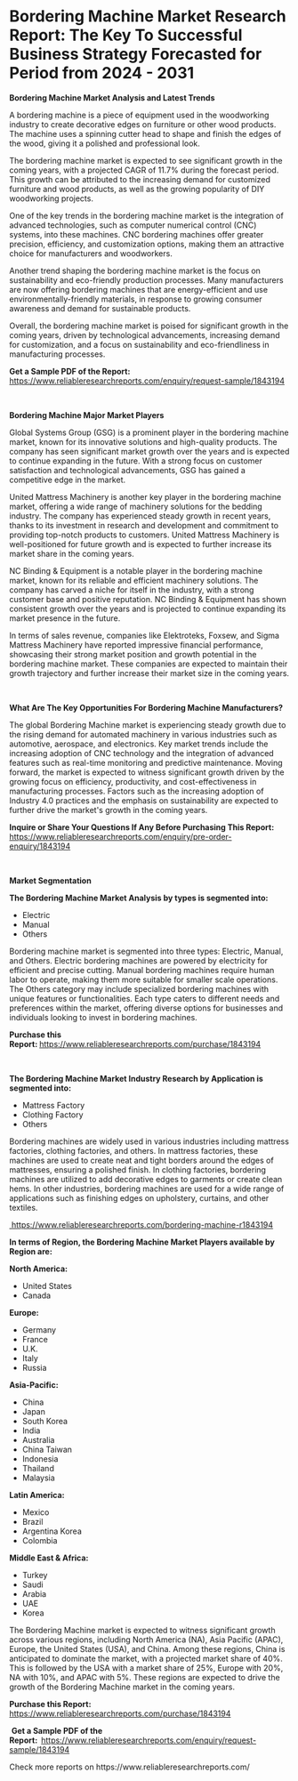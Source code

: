 <p><h1>Bordering Machine Market Research Report: The Key To Successful Business Strategy Forecasted for Period from 2024 - 2031</h1></p><p><strong>Bordering Machine Market Analysis and Latest Trends</strong></p>
<p><p>A bordering machine is a piece of equipment used in the woodworking industry to create decorative edges on furniture or other wood products. The machine uses a spinning cutter head to shape and finish the edges of the wood, giving it a polished and professional look.</p><p>The bordering machine market is expected to see significant growth in the coming years, with a projected CAGR of 11.7% during the forecast period. This growth can be attributed to the increasing demand for customized furniture and wood products, as well as the growing popularity of DIY woodworking projects.</p><p>One of the key trends in the bordering machine market is the integration of advanced technologies, such as computer numerical control (CNC) systems, into these machines. CNC bordering machines offer greater precision, efficiency, and customization options, making them an attractive choice for manufacturers and woodworkers.</p><p>Another trend shaping the bordering machine market is the focus on sustainability and eco-friendly production processes. Many manufacturers are now offering bordering machines that are energy-efficient and use environmentally-friendly materials, in response to growing consumer awareness and demand for sustainable products.</p><p>Overall, the bordering machine market is poised for significant growth in the coming years, driven by technological advancements, increasing demand for customization, and a focus on sustainability and eco-friendliness in manufacturing processes.</p></p>
<p><strong>Get a Sample PDF of the Report:&nbsp;</strong> <a href="https://www.reliableresearchreports.com/enquiry/request-sample/1843194">https://www.reliableresearchreports.com/enquiry/request-sample/1843194</a></p>
<p>&nbsp;</p>
<p><strong>Bordering Machine Major Market Players</strong></p>
<p><p>Global Systems Group (GSG) is a prominent player in the bordering machine market, known for its innovative solutions and high-quality products. The company has seen significant market growth over the years and is expected to continue expanding in the future. With a strong focus on customer satisfaction and technological advancements, GSG has gained a competitive edge in the market.</p><p>United Mattress Machinery is another key player in the bordering machine market, offering a wide range of machinery solutions for the bedding industry. The company has experienced steady growth in recent years, thanks to its investment in research and development and commitment to providing top-notch products to customers. United Mattress Machinery is well-positioned for future growth and is expected to further increase its market share in the coming years.</p><p>NC Binding & Equipment is a notable player in the bordering machine market, known for its reliable and efficient machinery solutions. The company has carved a niche for itself in the industry, with a strong customer base and positive reputation. NC Binding & Equipment has shown consistent growth over the years and is projected to continue expanding its market presence in the future.</p><p>In terms of sales revenue, companies like Elektroteks, Foxsew, and Sigma Mattress Machinery have reported impressive financial performance, showcasing their strong market position and growth potential in the bordering machine market. These companies are expected to maintain their growth trajectory and further increase their market size in the coming years.</p></p>
<p>&nbsp;</p>
<p><strong>What Are The Key Opportunities For Bordering Machine Manufacturers?</strong></p>
<p><p>The global Bordering Machine market is experiencing steady growth due to the rising demand for automated machinery in various industries such as automotive, aerospace, and electronics. Key market trends include the increasing adoption of CNC technology and the integration of advanced features such as real-time monitoring and predictive maintenance. Moving forward, the market is expected to witness significant growth driven by the growing focus on efficiency, productivity, and cost-effectiveness in manufacturing processes. Factors such as the increasing adoption of Industry 4.0 practices and the emphasis on sustainability are expected to further drive the market's growth in the coming years.</p></p>
<p><strong>Inquire or Share Your Questions If Any Before Purchasing This Report:</strong> <a href="https://www.reliableresearchreports.com/enquiry/pre-order-enquiry/1843194">https://www.reliableresearchreports.com/enquiry/pre-order-enquiry/1843194</a></p>
<p>&nbsp;</p>
<p><strong>Market Segmentation</strong></p>
<p><strong>The Bordering Machine Market Analysis by types is segmented into:</strong></p>
<p><ul><li>Electric</li><li>Manual</li><li>Others</li></ul></p>
<p><p>Bordering machine market is segmented into three types: Electric, Manual, and Others. Electric bordering machines are powered by electricity for efficient and precise cutting. Manual bordering machines require human labor to operate, making them more suitable for smaller scale operations. The Others category may include specialized bordering machines with unique features or functionalities. Each type caters to different needs and preferences within the market, offering diverse options for businesses and individuals looking to invest in bordering machines.</p></p>
<p><strong>Purchase this Report:&nbsp;</strong><a href="https://www.reliableresearchreports.com/purchase/1843194">https://www.reliableresearchreports.com/purchase/1843194</a></p>
<p>&nbsp;</p>
<p><strong>The Bordering Machine Market Industry Research by Application is segmented into:</strong></p>
<p><ul><li>Mattress Factory</li><li>Clothing Factory</li><li>Others</li></ul></p>
<p><p>Bordering machines are widely used in various industries including mattress factories, clothing factories, and others. In mattress factories, these machines are used to create neat and tight borders around the edges of mattresses, ensuring a polished finish. In clothing factories, bordering machines are utilized to add decorative edges to garments or create clean hems. In other industries, bordering machines are used for a wide range of applications such as finishing edges on upholstery, curtains, and other textiles.</p></p>
<p><a href="https://www.reliableresearchreports.com/bordering-machine-r1843194">&nbsp;https://www.reliableresearchreports.com/bordering-machine-r1843194</a></p>
<p><strong>In terms of Region, the Bordering Machine Market Players available by Region are:</strong></p>
<p>
    <p> <strong> North America: </strong>
        <ul>
            <li>United States</li>
            <li>Canada</li>
        </ul>
        </p> 
    <p> <strong> Europe: </strong>
        <ul>
            <li>Germany</li>
            <li>France</li>
            <li>U.K.</li>
            <li>Italy</li>
            <li>Russia</li>
        </ul>
        </p> 
    <p> <strong> Asia-Pacific: </strong>
        <ul>
            <li>China</li>
            <li>Japan</li>
            <li>South Korea</li>
            <li>India</li>
            <li>Australia</li>
            <li>China Taiwan</li>
            <li>Indonesia</li>
            <li>Thailand</li>
            <li>Malaysia</li>
        </ul>
        </p> 
    <p> <strong> Latin America: </strong>
        <ul>
            <li>Mexico</li>
            <li>Brazil</li>
            <li>Argentina Korea</li>
            <li>Colombia</li>
        </ul>
        </p> 
    <p> <strong> Middle East & Africa: </strong>
        <ul>
            <li>Turkey</li>
            <li>Saudi</li>
            <li>Arabia</li>
            <li>UAE</li>
            <li>Korea</li>
        </ul>
    </p>
    </p>
<p><p>The Bordering Machine market is expected to witness significant growth across various regions, including North America (NA), Asia Pacific (APAC), Europe, the United States (USA), and China. Among these regions, China is anticipated to dominate the market, with a projected market share of 40%. This is followed by the USA with a market share of 25%, Europe with 20%, NA with 10%, and APAC with 5%. These regions are expected to drive the growth of the Bordering Machine market in the coming years.</p></p>
<p><strong>Purchase this Report: </strong><a href="https://www.reliableresearchreports.com/purchase/1843194">https://www.reliableresearchreports.com/purchase/1843194</a></p>
<p>&nbsp;<strong>Get a Sample PDF of the Report:&nbsp;&nbsp;</strong><a href="https://www.reliableresearchreports.com/enquiry/request-sample/1843194">https://www.reliableresearchreports.com/enquiry/request-sample/1843194</a></p>
<p><strong></strong></p>
<p>Check more reports on https://www.reliableresearchreports.com/</p>